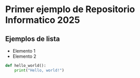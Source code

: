 # Primer ejemplo de Repositorio Informatico 2025

## Ejemplos de lista
+ Elemento 1
+ Elemento 2

```python 
def hello_world():
    print("Hello, world!")
```
